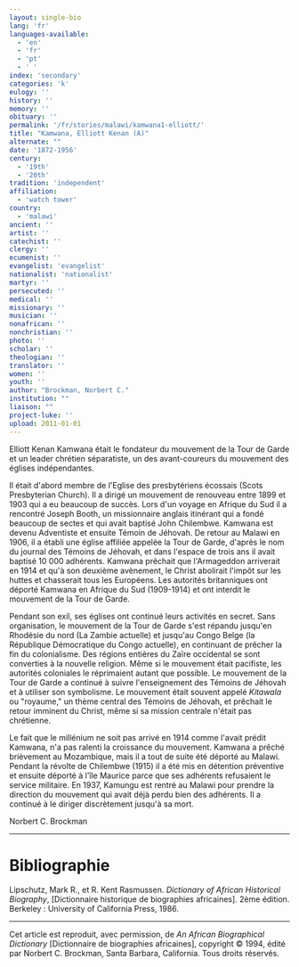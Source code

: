```yaml
---
layout: single-bio
lang: 'fr'
languages-available:
  - 'en'
  - 'fr'
  - 'pt'
  - ' '
index: 'secondary'
categories: 'k'
eulogy: ''
history: ''
memory: ''
obituary: ''
permalink: '/fr/stories/malawi/kamwana1-elliott/'
title: "Kamwana, Elliott Kenan (A)"
alternate: ""
date: '1872-1956'
century:
  - '19th'
  - '20th'
tradition: 'independent'
affiliation:
  - 'watch tower'
country:
  - 'malawi'
ancient: ''
artist: ''
catechist: ''
clergy: ''
ecumenist: ''
evangelist: 'evangelist'
nationalist: 'nationalist'
martyr: ''
persecuted: ''
medical: ''
missionary: ''
musician: ''
nonafrican: ''
nonchristian: ''
photo: ''
scholar: ''
theologian: ''
translator: ''
women: ''
youth: ''
author: "Brockman, Norbert C."
institution: ""
liaison: ""
project-luke: ''
upload: 2011-01-01
---
```




Elliott Kenan Kamwana était le fondateur du mouvement de la Tour de Garde et un leader chrétien séparatiste, un des avant-coureurs du mouvement des églises indépendantes.

Il était d'abord membre de l'Eglise des presbytériens écossais (Scots Presbyterian Church). Il a dirigé un mouvement de renouveau entre 1899 et 1903 qui a eu beaucoup de succès. Lors d'un voyage en Afrique du Sud il a rencontré Joseph Booth, un missionnaire anglais itinérant qui a fondé beaucoup de sectes et qui avait baptisé John Chilembwe. Kamwana est devenu Adventiste et ensuite Témoin de Jéhovah. De retour au Malawi en 1906, il a établi une église affiliée appelée la Tour de Garde, d'après le nom du journal des Témoins de Jéhovah, et dans l'espace de trois ans il avait baptisé 10 000 adhérents. Kamwana prêchait que l'Armageddon arriverait en 1914 et qu'à son deuxième avènement, le Christ abolirait l'impôt sur les huttes et chasserait tous les Européens. Les autorités britanniques ont déporté Kamwana en Afrique du Sud  (1909-1914) et ont interdit le mouvement de la Tour de Garde.

Pendant son exil, ses églises ont continué leurs activités en secret. Sans organisation, le mouvement de la Tour de Garde s'est répandu jusqu'en Rhodésie du nord (La Zambie actuelle) et jusqu'au Congo Belge (la République Démocratique du Congo actuelle), en continuant de prêcher la fin du colonialisme. Des régions entières du Zaïre occidental se sont converties à la nouvelle religion. Même si le mouvement était pacifiste, les autorités coloniales le réprimaient autant que possible. Le mouvement de la Tour de Garde a continué à suivre l'enseignement des Témoins de Jéhovah et à utiliser son symbolisme. Le mouvement était souvent appelé *Kitawala* ou "royaume," un thème central des Témoins de Jéhovah, et prêchait le retour imminent du Christ, même si sa mission centrale n'était pas chrétienne.

Le fait que le millénium ne soit pas arrivé en 1914 comme l'avait prédit Kamwana, n'a pas ralenti la croissance du mouvement. Kamwana a prêché brièvement au Mozambique, mais il a tout de suite été déporté au Malawi. Pendant la révolte de Chilembwe (1915) il a été mis en détention préventive et ensuite déporté à l'île Maurice parce que ses adhérents refusaient le service militaire. En 1937, Kamungu est rentré au Malawi pour prendre la direction du mouvement qui avait déjà perdu bien des adhérents. Il a continué à le diriger discrètement jusqu'à sa mort.

Norbert C. Brockman

---

# Bibliographie

Lipschutz, Mark R., et R. Kent Rasmussen. *Dictionary of African Historical Biography*, [Dictionnaire historique de biographies africaines]. 2ème édition. Berkeley : University of California Press, 1986.

---

Cet article est reproduit, avec permission, de *An African Biographical Dictionary* [Dictionnaire de biographies africaines], copyright © 1994, édité par Norbert C. Brockman, Santa Barbara, California. Tous droits réservés.
